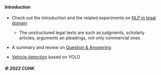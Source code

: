 
#### Introduction   

* Check out the introduction and the related experiments on [NLP in legal domain](https://github.com/muyun/dev.nllp/blob/master/docs/nllp-20210618.pdf) 
    - The unstructured legal texts are such as judgments, scholarly articles, arguments an pleadings, not only commercial ones

* A summary and review on [Question & Answering](https://github.com/muyun/dev.nllp/blob/master/docs/question-answering.pdf) 

* [Vehicle detection](https://github.com/muyun/dev.nllp/tree/master/vehicle) based on YOLO 
     
#####  &copy; 2022 CUHK 
